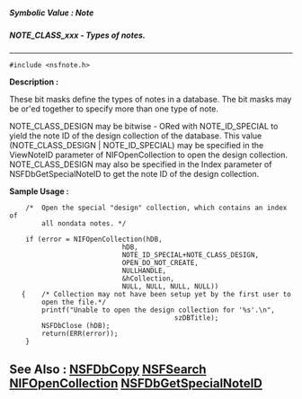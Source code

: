 ##### Symbolic Value : Note
##### NOTE_CLASS_xxx - Types of notes.
---
```
#include <nsfnote.h>
```
**Description :**

These bit masks define the types of notes in a database. The bit masks may be 
or'ed together to specify more than one type of note.

NOTE_CLASS_DESIGN may be bitwise - ORed with NOTE_ID_SPECIAL to yield the note 
ID of the design collection of the database. This value (NOTE_CLASS_DESIGN | 
NOTE_ID_SPECIAL) may be specified in the ViewNoteID parameter of 
NIFOpenCollection to open the design collection. NOTE_CLASS_DESIGN may also be 
specified in the Index parameter of NSFDbGetSpecialNoteID to get the note ID of 
the design collection.

**Sample Usage :**
```
    /*  Open the special "design" collection, which contains an index of
        all nondata notes. */

    if (error = NIFOpenCollection(hDB, 
                            hDB, 
                            NOTE_ID_SPECIAL+NOTE_CLASS_DESIGN,
                            OPEN_DO_NOT_CREATE,
                            NULLHANDLE,
                            &hCollection,
                            NULL, NULL, NULL, NULL))
   {    /* Collection may not have been setup yet by the first user to 
        open the file.*/
        printf("Unable to open the design collection for '%s'.\n",
                                         szDBTitle);
        NSFDbClose (hDB);
        return(ERR(error));
    }

```
**See Also :**
[NSFDbCopy](/reference/Func/NSFDbCopy)
[NSFSearch](/reference/Func/NSFSearch)
[NIFOpenCollection](/reference/Func/NIFOpenCollection)
[NSFDbGetSpecialNoteID](/reference/Func/NSFDbGetSpecialNoteID)
---
